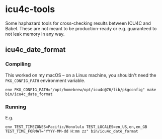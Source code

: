 # icu4c-tools

Some haphazard tools for cross-checking results between ICU4C and Babel.
These are not meant to be production-ready or e.g. guaranteed to not leak memory in any way.

## icu4c_date_format

### Compiling

This worked on my macOS – on a Linux machine, you shouldn't need the `PKG_CONFIG_PATH` environment variable.

```
env PKG_CONFIG_PATH="/opt/homebrew/opt/icu4c@76/lib/pkgconfig" make bin/icu4c_date_format
```

### Running

E.g.

```
env TEST_TIMEZONES=Pacific/Honolulu TEST_LOCALES=en_US,en,en_GB TEST_TIME_FORMAT="YYYY-MM-dd H:mm zz" bin/icu4c_date_format
```
